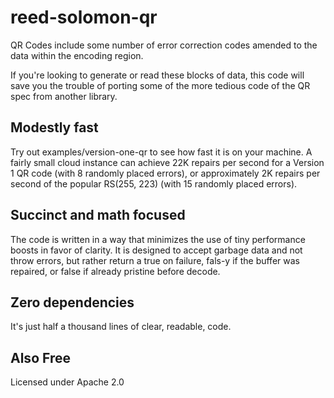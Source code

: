 # reed-solomon-qr

QR Codes include some number of error correction codes amended to the data within the encoding region.

If you're looking to generate or read these blocks of data, this code will save you the trouble of porting some of the more tedious code of the QR spec from another library.

## Modestly fast

Try out examples/version-one-qr to see how fast it is on your machine. A fairly small cloud instance can achieve 22K repairs per second for a Version 1 QR code (with 8 randomly placed errors), or approximately 2K repairs per second of the popular RS(255, 223) (with 15 randomly placed errors).

## Succinct and math focused

The code is written in a way that minimizes the use of tiny performance boosts in favor of clarity. It is designed to accept garbage data and not throw errors, but rather return a true on failure, fals-y if the buffer was repaired, or false if already pristine before decode.

## Zero dependencies

It's just half a thousand lines of clear, readable, code.

## Also Free

Licensed under Apache 2.0

